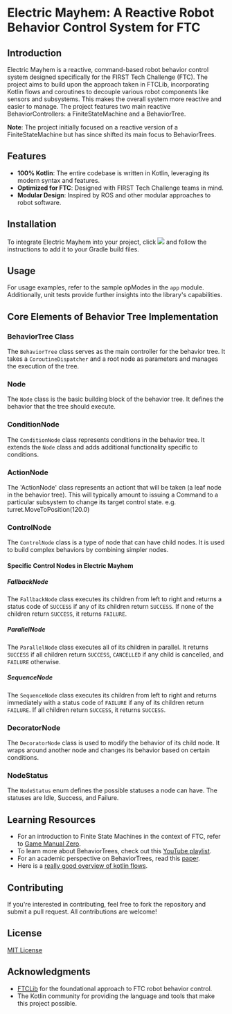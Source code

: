 # Electric Mayhem: A Reactive Robot Behavior Control System for FTC

## Introduction

Electric Mayhem is a reactive, command-based robot behavior control system designed specifically for the FIRST Tech Challenge (FTC). The project aims to build upon the approach taken in FTCLib, incorporating Kotlin flows and coroutines to decouple various robot components like sensors and subsystems. This makes the overall system more reactive and easier to manage. The project features two main reactive BehaviorControllers: a FiniteStateMachine and a BehaviorTree.

**Note**: The project initially focused on a reactive version of a FiniteStateMachine but has since shifted its main focus to BehaviorTrees.

## Features

- **100% Kotlin**: The entire codebase is written in Kotlin, leveraging its modern syntax and features.
- **Optimized for FTC**: Designed with FIRST Tech Challenge teams in mind.
- **Modular Design**: Inspired by ROS and other modular approaches to robot software.

## Installation

To integrate Electric Mayhem into your project, click [![](https://jitpack.io/v/caryden/electric-mayhem.svg)](https://jitpack.io/#caryden/electric-mayhem) and follow the instructions to add it to your Gradle build files. 

## Usage

For usage examples, refer to the sample opModes in the `app` module. Additionally, unit tests provide further insights into the library's capabilities.

## Core Elements of Behavior Tree Implementation

### BehaviorTree Class

The `BehaviorTree` class serves as the main controller for the behavior tree. It takes a `CoroutineDispatcher` and a root node as parameters and manages the execution of the tree.

### Node

The `Node` class is the basic building block of the behavior tree. It defines the behavior that the tree should execute.

### ConditionNode

The `ConditionNode` class represents conditions in the behavior tree. It extends the `Node` class and adds additional functionality specific to conditions.

### ActionNode

The 'ActionNode' class represents an actiont that will be taken (a leaf node in the behavior tree).  This will typically amount to issuing a Command to a particular subsystem to change its target control state.  e.g. turret.MoveToPosition(120.0) 

### ControlNode

The `ControlNode` class is a type of node that can have child nodes. It is used to build complex behaviors by combining simpler nodes.

#### Specific Control Nodes in Electric Mayhem

##### FallbackNode
The `FallbackNode` class executes its children from left to right and returns a status code of `SUCCESS` if any of its children return `SUCCESS`. If none of the children return `SUCCESS`, it returns `FAILURE`.

##### ParallelNode
The `ParallelNode` class executes all of its children in parallel. It returns `SUCCESS` if all children return `SUCCESS`, `CANCELLED` if any child is cancelled, and `FAILURE` otherwise.

##### SequenceNode
The `SequenceNode` class executes its children from left to right and returns immediately with a status code of `FAILURE` if any of its children return `FAILURE`. If all children return `SUCCESS`, it returns `SUCCESS`.


### DecoratorNode

The `DecoratorNode` class is used to modify the behavior of its child node. It wraps around another node and changes its behavior based on certain conditions.

### NodeStatus

The `NodeStatus` enum defines the possible statuses a node can have. The statuses are Idle, Success, and Failure.


## Learning Resources

- For an introduction to Finite State Machines in the context of FTC, refer to [Game Manual Zero](https://gm0.org/en/latest/docs/software/concepts/finite-state-machines.html).
- To learn more about BehaviorTrees, check out this [YouTube playlist](https://youtube.com/playlist?list=PLFQdM4LOGDr_vYJuo8YTRcmv3FrwczdKg&si=z4Xpl5PENQ6W9Unb).
- For an academic perspective on BehaviorTrees, read this [paper](https://arxiv.org/abs/1709.00084).
- Here is a [really good overview of kotlin flows](https://youtu.be/emk9_tVVLcc).

## Contributing

If you're interested in contributing, feel free to fork the repository and submit a pull request. All contributions are welcome!

## License

[MIT License](LICENSE)

## Acknowledgments

- [FTCLib](https://github.com/FTCLib/FTCLib) for the foundational approach to FTC robot behavior control.
- The Kotlin community for providing the language and tools that make this project possible.



